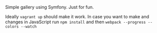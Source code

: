 Simple gallery using Symfony. Just for fun.

Ideally `vagrant up` should make it work.
In case you want to make and changes in JavaScript run `npm install` and then `webpack --progress --colors --watch`